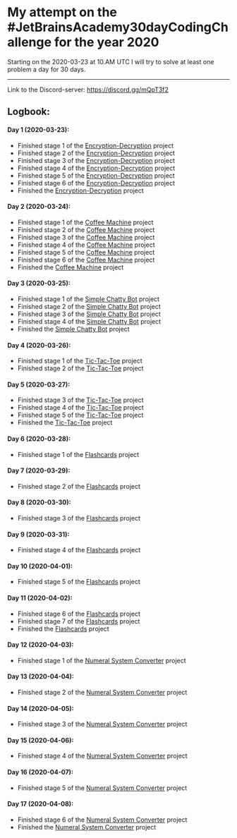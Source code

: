 # My attempt on the #JetBrainsAcademy30dayCodingChallenge for the year 2020

Starting on the 2020-03-23 at 10.AM UTC I will try to solve at least one problem a day for 30 days.

---

Link to the Discord-server: https://discord.gg/mQpT3f2

## Logbook:

#### Day 1 (2020-03-23):

- Finished stage 1 of the [Encryption-Decryption](https://hyperskill.org/projects/46?goal=7) project
- Finished stage 2 of the [Encryption-Decryption](https://hyperskill.org/projects/46?goal=7) project
- Finished stage 3 of the [Encryption-Decryption](https://hyperskill.org/projects/46?goal=7) project
- Finished stage 4 of the [Encryption-Decryption](https://hyperskill.org/projects/46?goal=7) project
- Finished stage 5 of the [Encryption-Decryption](https://hyperskill.org/projects/46?goal=7) project
- Finished stage 6 of the [Encryption-Decryption](https://hyperskill.org/projects/46?goal=7) project
- Finished the [Encryption-Decryption](https://hyperskill.org/projects/46?goal=7) project

#### Day 2 (2020-03-24):

- Finished stage 1 of the [Coffee Machine](https://hyperskill.org/projects/33?goal=7) project
- Finished stage 2 of the [Coffee Machine](https://hyperskill.org/projects/33?goal=7) project
- Finished stage 3 of the [Coffee Machine](https://hyperskill.org/projects/33?goal=7) project
- Finished stage 4 of the [Coffee Machine](https://hyperskill.org/projects/33?goal=7) project
- Finished stage 5 of the [Coffee Machine](https://hyperskill.org/projects/33?goal=7) project
- Finished stage 6 of the [Coffee Machine](https://hyperskill.org/projects/33?goal=7) project
- Finished the [Coffee Machine](https://hyperskill.org/projects/33?goal=7) project

#### Day 3 (2020-03-25):

- Finished stage 1 of the [Simple Chatty Bot](https://hyperskill.org/projects/31?goal=7) project
- Finished stage 2 of the [Simple Chatty Bot](https://hyperskill.org/projects/31?goal=7) project
- Finished stage 3 of the [Simple Chatty Bot](https://hyperskill.org/projects/31?goal=7) project
- Finished stage 4 of the [Simple Chatty Bot](https://hyperskill.org/projects/31?goal=7) project
- Finished the [Simple Chatty Bot](https://hyperskill.org/projects/31?goal=7) project

#### Day 4 (2020-03-26):
- Finished stage 1 of the [Tic-Tac-Toe](https://hyperskill.org/projects/48?goal=7) project
- Finished stage 2 of the [Tic-Tac-Toe](https://hyperskill.org/projects/48?goal=7) project

#### Day 5 (2020-03-27):
- Finished stage 3 of the [Tic-Tac-Toe](https://hyperskill.org/projects/48?goal=7) project
- Finished stage 4 of the [Tic-Tac-Toe](https://hyperskill.org/projects/48?goal=7) project
- Finished stage 5 of the [Tic-Tac-Toe](https://hyperskill.org/projects/48?goal=7) project
- Finished the [Tic-Tac-Toe](https://hyperskill.org/projects/48?goal=7) project

#### Day 6 (2020-03-28):
- Finished stage 1 of the [Flashcards](https://hyperskill.org/projects/44?goal=7) project

#### Day 7 (2020-03-29):
- Finished stage 2 of the [Flashcards](https://hyperskill.org/projects/44?goal=7) project

#### Day 8 (2020-03-30):
- Finished stage 3 of the [Flashcards](https://hyperskill.org/projects/44?goal=7) project

#### Day 9 (2020-03-31):
- Finished stage 4 of the [Flashcards](https://hyperskill.org/projects/44?goal=7) project

#### Day 10 (2020-04-01):
- Finished stage 5 of the [Flashcards](https://hyperskill.org/projects/44?goal=7) project

#### Day 11 (2020-04-02):
- Finished stage 6 of the [Flashcards](https://hyperskill.org/projects/44?goal=7) project
- Finished stage 7 of the [Flashcards](https://hyperskill.org/projects/44?goal=7) project
- Finished the [Flashcards](https://hyperskill.org/projects/44?goal=7) project

#### Day 12 (2020-04-03):
- Finished stage 1 of the [Numeral System Converter](https://hyperskill.org/projects/41?goal=7) project

#### Day 13 (2020-04-04):
- Finished stage 2 of the [Numeral System Converter](https://hyperskill.org/projects/41?goal=7) project

#### Day 14 (2020-04-05):
- Finished stage 3 of the [Numeral System Converter](https://hyperskill.org/projects/41?goal=7) project

#### Day 15 (2020-04-06):
- Finished stage 4 of the [Numeral System Converter](https://hyperskill.org/projects/41?goal=7) project

#### Day 16 (2020-04-07):
- Finished stage 5 of the [Numeral System Converter](https://hyperskill.org/projects/41?goal=7) project

#### Day 17 (2020-04-08):
- Finished stage 6 of the [Numeral System Converter](https://hyperskill.org/projects/41?goal=7) project
- Finished the [Numeral System Converter](https://hyperskill.org/projects/41?goal=7) project